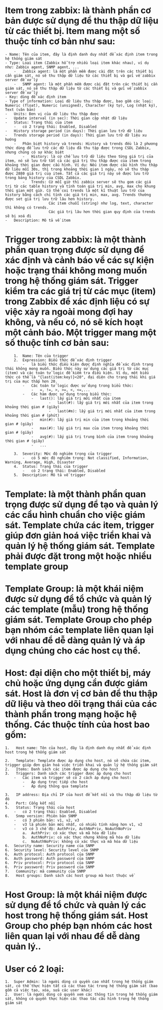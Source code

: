 #   Item trong zabbix: là thành phần cơ bản được sử dụng để thu thập dữ liệu từ các thiết bị. Item mang một số thuộc tính cơ bản như sau:
    - Name: Tên của item, đây là định danh duy nhất để xác định item trong hệ thống giám sát
    - Type: Loại item (Zabbix hỗ trợ nhiều loại item khác nhau), ví dụ như: Zabbix agent, SNMP agent, ...
        -   Zabbix agent: là một phần mềm được cài đặt trên các thiết bị cần giám sát, nó sẽ thu thập dữ liệu từ các thiết bị và gửi về zabbix server để xử lý
        -   SNMP agent: là một phần mềm được cài đặt trên các thiết bị cần giám sát, nó sẽ thu thập dữ liệu từ các thiết bị và gửi về zabbix server để xử lý
    - Key: dùng để xác định item
    - Type of information: Loại dữ liệu thu thập được, bao gồm các loại: Numeric (float), Numeric (unsigned), Character (ký tự), Log (nhật ký), Text (văn bản)
    -   Units: Đơn vị của dữ liệu thu thập được
    -   Update interval (in sec): Thời gian cập nhật dữ liệu
    -   Status: Trạng thái của item
        -   có 2 trạng thái: Enabled, Disabled
    -   History storage period (in days): Thời gian lưu trữ dữ liệu
    -   Trends storage period (in days): Thời gian lưu trữ dữ liệu xu hướng
        -   Phân biệt history và trends: History và trends đều là 2 phương thức dùng để lưu trữ các dữ liệu đã thu tập được trong CSDL Zabbix, nhưng chúng có sự khác biệt
            -   History: là cơ chế lưu trữ dữ liệu theo từng giá trị của item, nó sẽ lưu trữ tất cả các giá trị thu thập được của item trong khoảng thời gian được cấu hình. Ví dụ: Nếu item được cấu hình thu thập dữ liệu mỗi 30s, thì trong khoảng thời gian 1 ngày, nó sẽ thu thập được 2880 giá trị của item. Tất cả các giá trị này sẽ được lưu trữ trong bảng history của CSDL Zabbix.
            -   Trends: Cứ mỗi giờ thì zabbix server sẽ thu gom các giá trị từ các table history và tính toán giá trị min, avg, max cho khung thời gian một giờ. Có thể coi trends là một kĩ thuật lưu trữ của history bằng cách chỉ tính các giá trị min, max, avg. Trends thường được set giá trị lưu trữ lâu hơn history. 
                        Các item chuỗi (string) như log, text, character thì không có trends.
                        Các giá trị lâu hơn thời gian quy định của trends sẽ bị xoá đi
    -   Description: Mô tả về item 

#   Trigger trong zabbix: là một thành phần quan trọng được sử dụng để xác định và cảnh báo về các sự kiện hoặc trạng thái không mong muốn trong hệ thống giám sát. Trigger kiểm tra các giá trị từ các mục (item) trong Zabbix để xác định liệu có sự việc xảy ra ngoài mong đợi hay không, và nếu có, nó sẽ kích hoạt một cảnh báo. Một trigger mang một số thuộc tính cơ bản sau:
        1.  Name: Tên của trigger
        2.  Expression: Biểu thức để xác định trigger
            -   là biểu thức điều kiện được định nghĩa để xác định trạng thái không mong muốn. Biểu thức này sử dụng các giá trị từ các mục (item) và các toán tử logic để kiểm tra điều kiện. Ví dụ, một biểu thức có thể là "{last(item:key)}<20", đại diện cho trạng thái khi giá trị của mục thấp hơn 20.
            -   Các toán tử logic được sử dụng trong biểu thức:
                -   =, !=, >, >=, <, <=,...
            -   Các hàm được sử dụng trong biểu thức:
                -   last(): lấy giá trị mới nhất của item
                        -   last(#): lấy giá trị mới nhất của item trong khoảng thời gian # (giây)
                        -   last(#m): lấy giá trị mới nhất của item trong khoảng thời gian # (phút)
                -   min(#): lấy giá trị min của item trong khoảng thời gian # (giây)
                -   max(#): lấy giá trị max của item trong khoảng thời gian # (giây)
                -   avg(#): lấy giá trị trung bình của item trong khoảng thời gian # (giây)
                -   ...
            
        3.  Severity: Mức độ nghiêm trọng của trigger
            -   có 5 mức độ nghiêm trọng: Not classified, Information, Warning, Average, High, Disaster
        4.  Status: Trạng thái của trigger
            -   có 2 trạng thái: Enabled, Disabled
        5.  Description: Mô tả về trigger



#   Template: là một thành phần quan trọng được sử dụng để tạo và quản lý các cầu hình chuẩn cho việc giám sát. Template chứa các item, trigger giúp đơn giản hoá việc triển khai và quản lý hệ thống giám sát. Template phải được đặt trong một hoặc nhiều template group

#   Template Group: là một khái niệm được sử dụng để tổ chức và quản lý các template (mẫu) trong hệ thống giám sát. Template Group cho phép bạn nhóm các template liên quan lại với nhau để dễ dàng quản lý và áp dụng chúng cho các host cụ thể.

#   Host: đại diện cho một thiết bị, máy chủ hoặc ứng dụng cần được giám sát. Host là đơn vị cơ bản để thu thập dữ liệu và theo dõi trạng thái của các thành phần trong mạng hoặc hệ thống. Các thuộc tính của host bao gồm:
    1.   Host name: Tên của host, đây là định danh duy nhất để xác định host trong hệ thống giám sát

    2.   Template: Template được áp dụng cho host, nó sẽ chứa các item, trigger giúp đơn giản hoá việc triển khai và quản lý hệ thống giám sát
    2.   Items: Danh sách các item được áp dụng cho host
    3.   Triggers: Danh sách các trigger được áp dụng cho host    
        -   Các item và trigger sẽ có 2 cách áp dụng cho host:
            -   Áp dụng trực tiếp cho host
            -   Áp dụng thông qua template

    3.   IP address: Địa chỉ IP của host để kết nối và thu thập dữ liệu từ đó
    4.   Port: Cổng kết nối
    5.   Status: Trạng thái của host
        -   có 2 trạng thái: Enabled, Disabled
    6.   Snmp version: Phiên bản SNMP
        -   có 3 phiên bản: v1, v2, v3
        -   v3 là phiên bản mới nhất, có nhiều tính năng hơn v1, v2
        -   v3 có 3 chế độ: AuthPriv, AuthNoPriv, NoAuthNoPriv
            a.  AuthPriv: có xác thực và mã hóa dữ liệu
            b.  AuthNoPriv: có xác thực nhưng không mã hóa dữ liệu
            c.  NoAuthNoPriv: không có xác thực và mã hóa dữ liệu
    6.  Security name: Security name của SNMP
    6.  Security level: Security level của SNMP
    6,  Auth protocol: Auth protocol của SNMP
    6.  Auth password: Auth password của SNMP
    6.  Priv protocol: Priv protocol của SNMP
    6.  Priv password: Priv password của SNMP
    7.   Community: mã community của SNMP
    8.   Host groups: Danh sách các host group mà host thuộc về

#   Host Group: là một khái niệm được sử dụng để tổ chức và quản lý các host trong hệ thống giám sát. Host Group cho phép bạn nhóm các host liên quan lại với nhau để dễ dàng quản lý..


#   User có 2 loại:
    1.  Super Admin: là người dùng có quyền cao nhất trong hệ thống giám sát, có thể thực hiện tất cả các thao tác trong hệ thống giám sát (bao gồm cả việc tạo, xóa, sửa các user khác)
    2.  User: là người dùng có quyền xem các thông tin trong hệ thống giám sát, không có quyền thực hiện các thao tác cấu hình trong hệ thống giám sát

